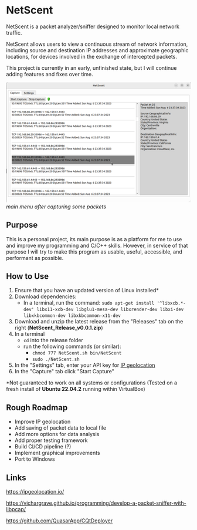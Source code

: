 # NetScent

NetScent is a packet analyzer/sniffer designed to monitor local network traffic.  

NetScent allows users to view a continuous stream of network information, including source and destination IP addresses and approximate geographic locations, for devices involved in the exchange of intercepted packets.

This project is currently in an early, unfinished state, but I will continue adding features and fixes over time.

![screenshot_1](screenshots/capture_tab_running.png)
*main menu after capturing some packets*

## Purpose
This is a personal project, its main purpose is as a platform for me to use and improve my programming and C/C++ skills. However, in service of that purpose I will try to make this program as usable, useful, accessible, and performant as possible.

## How to Use
1. Ensure that you have an updated version of Linux installed*
2. Download dependencies:
    - In a terminal, run the command: ```sudo apt-get install '^libxcb.*-dev' libx11-xcb-dev libglu1-mesa-dev libxrender-dev libxi-dev libxkbcommon-dev libxkbcommon-x11-dev``` 
4. Download and unzip the latest release from the "Releases" tab on the right (**NetScent_Release_v0.0.1.zip**)
5. In a terminal
    - ```cd``` into the release folder
    - run the following commands (or similar):
        - ```chmod 777 NetScent.sh bin/NetScent```     
        - ```sudo ./NetScent.sh```
6. In the "Settings" tab, enter your API key for [IP geolocation](https://ipgeolocation.io/)
7. In the "Capture" tab click "Start Capture"

*Not guaranteed to work on all systems or configurations (Tested on a fresh install of **Ubuntu 22.04.2** running within VirtualBox)

## Rough Roadmap
- Improve IP geolocation 
- Add saving of packet data to local file
- Add more options for data analysis
- Add proper testing framework
- Build CI/CD pipeline (?)
- Implement graphical improvements
- Port to Windows

## Links
https://ipgeolocation.io/  

https://vichargrave.github.io/programming/develop-a-packet-sniffer-with-libpcap/

https://github.com/QuasarApp/CQtDeployer
